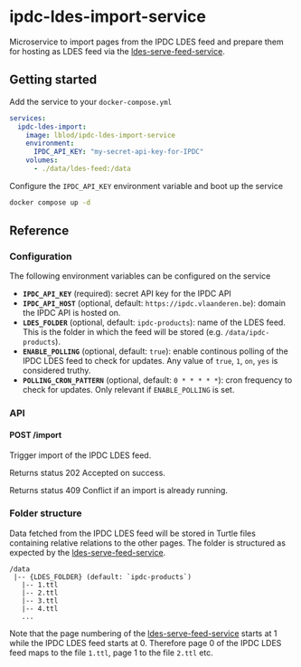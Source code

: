 # ipdc-ldes-import-service

Microservice to import pages from the IPDC LDES feed and prepare them for hosting as LDES feed via the [ldes-serve-feed-service](https://github.com/lblod/ldes-serve-feed-service).

## Getting started
Add the service to your `docker-compose.yml`

``` yaml
services:
  ipdc-ldes-import:
    image: lblod/ipdc-ldes-import-service
    environment:
      IPDC_API_KEY: "my-secret-api-key-for-IPDC"
    volumes:
      - ./data/ldes-feed:/data
```

Configure the `IPDC_API_KEY` environment variable and boot up the service

``` bash
docker compose up -d
```

## Reference
### Configuration
The following environment variables can be configured on the service
- **`IPDC_API_KEY`** (required): secret API key for the IPDC API
- **`IPDC_API_HOST`** (optional, default: `https://ipdc.vlaanderen.be`): domain the IPDC API is hosted on.
- **`LDES_FOLDER`** (optional, default: `ipdc-products`): name of the LDES feed. This is the folder in which the feed will be stored (e.g. `/data/ipdc-products`).
- **`ENABLE_POLLING`** (optional, default: `true`): enable continous polling of the IPDC LDES feed to check for updates. Any value of `true`, `1`, `on`, `yes` is considered truthy.
- **`POLLING_CRON_PATTERN`** (optional, default: `0 * * * * *`): cron frequency to check for updates. Only relevant if `ENABLE_POLLING` is set.

### API
#### POST /import
Trigger import of the IPDC LDES feed.

Returns status 202 Accepted on success.

Returns status 409 Conflict if an import is already running.

### Folder structure
Data fetched from the IPDC LDES feed will be stored in Turtle files containing relative relations to the other pages. The folder is structured as expected by the [ldes-serve-feed-service](https://github.com/lblod/ldes-serve-feed-service).

```
/data
 |-- {LDES_FOLDER} (default: `ipdc-products`)
   |-- 1.ttl
   |-- 2.ttl
   |-- 3.ttl
   |-- 4.ttl
   ...
```

Note that the page numbering of the [ldes-serve-feed-service](https://github.com/lblod/ldes-serve-feed-service) starts at 1 while the IPDC LDES feed starts at 0. Therefore page 0 of the IPDC LDES feed maps to the file `1.ttl`, page 1 to the file `2.ttl` etc.
